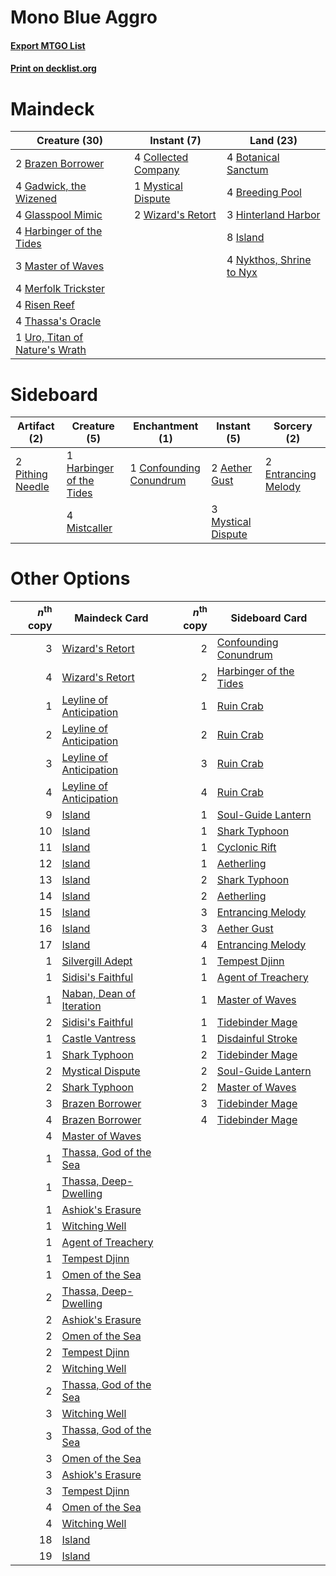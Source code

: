 # Mono Blue Aggro

#### [Export MTGO List](../collection/Mono%20Blue%20Aggro/Mono%20Blue%20Aggro.txt)
#### [Print on decklist.org](http://decklist.org/?deckmain=4%09Botanical%20Sanctum%0A2%09Brazen%20Borrower%0A4%09Breeding%20Pool%0A4%09Collected%20Company%0A4%09Gadwick,%20the%20Wizened%0A4%09Glasspool%20Mimic%0A4%09Harbinger%20of%20the%20Tides%0A3%09Hinterland%20Harbor%0A8%09Island%0A3%09Master%20of%20Waves%0A4%09Merfolk%20Trickster%0A1%09Mystical%20Dispute%0A4%09Nykthos,%20Shrine%20to%20Nyx%0A4%09Risen%20Reef%0A4%09Thassa's%20Oracle%0A1%09Uro,%20Titan%20of%20Nature's%20Wrath%0A2%09Wizard's%20Retort&deckside=2%09Aether%20Gust%0A1%09Confounding%20Conundrum%0A2%09Entrancing%20Melody%0A1%09Harbinger%20of%20the%20Tides%0A4%09Mistcaller%0A3%09Mystical%20Dispute%0A2%09Pithing%20Needle)
# Maindeck

|                                              Creature (30)                                              |                                         Instant (7)                                          |                                             Land (23)                                             |
|---------------------------------------------------------------------------------------------------------|----------------------------------------------------------------------------------------------|---------------------------------------------------------------------------------------------------|
|2 [Brazen Borrower](http://gatherer.wizards.com/Pages/Card/Details.aspx?multiverseid=473001)             |4 [Collected Company](http://gatherer.wizards.com/Pages/Card/Details.aspx?multiverseid=394519)|4 [Botanical Sanctum](http://gatherer.wizards.com/Pages/Card/Details.aspx?multiverseid=417817)     |
|4 [Gadwick, the Wizened](http://gatherer.wizards.com/Pages/Card/Details.aspx?multiverseid=473010)        |1 [Mystical Dispute](http://gatherer.wizards.com/Pages/Card/Details.aspx?multiverseid=473020) |4 [Breeding Pool](http://gatherer.wizards.com/Pages/Card/Details.aspx?multiverseid=97088)          |
|4 [Glasspool Mimic](http://gatherer.wizards.com/Pages/Card/Details.aspx?multiverseid=491688)             |2 [Wizard's Retort](http://gatherer.wizards.com/Pages/Card/Details.aspx?multiverseid=442963)  |3 [Hinterland Harbor](http://gatherer.wizards.com/Pages/Card/Details.aspx?multiverseid=443128)     |
|4 [Harbinger of the Tides](http://gatherer.wizards.com/Pages/Card/Details.aspx?multiverseid=433017)      |                                                                                              |8 [Island](http://gatherer.wizards.com/Pages/Card/Details.aspx?multiverseid=439857)                |
|3 [Master of Waves](http://gatherer.wizards.com/Pages/Card/Details.aspx?multiverseid=438441)             |                                                                                              |4 [Nykthos, Shrine to Nyx](http://gatherer.wizards.com/Pages/Card/Details.aspx?multiverseid=373713)|
|4 [Merfolk Trickster](http://gatherer.wizards.com/Pages/Card/Details.aspx?multiverseid=442944)           |                                                                                              |                                                                                                   |
|4 [Risen Reef](http://gatherer.wizards.com/Pages/Card/Details.aspx?multiverseid=466971)                  |                                                                                              |                                                                                                   |
|4 [Thassa's Oracle](http://gatherer.wizards.com/Pages/Card/Details.aspx?multiverseid=476324)             |                                                                                              |                                                                                                   |
|1 [Uro, Titan of Nature's Wrath](http://gatherer.wizards.com/Pages/Card/Details.aspx?multiverseid=476480)|                                                                                              |                                                                                                   |


# Sideboard

|                                       Artifact (2)                                        |                                           Creature (5)                                            |                                         Enchantment (1)                                          |                                         Instant (5)                                         |                                         Sorcery (2)                                          |
|-------------------------------------------------------------------------------------------|---------------------------------------------------------------------------------------------------|--------------------------------------------------------------------------------------------------|---------------------------------------------------------------------------------------------|----------------------------------------------------------------------------------------------|
|2 [Pithing Needle](http://gatherer.wizards.com/Pages/Card/Details.aspx?multiverseid=129526)|1 [Harbinger of the Tides](http://gatherer.wizards.com/Pages/Card/Details.aspx?multiverseid=433017)|1 [Confounding Conundrum](http://gatherer.wizards.com/Pages/Card/Details.aspx?multiverseid=495607)|2 [Aether Gust](http://gatherer.wizards.com/Pages/Card/Details.aspx?multiverseid=466796)     |2 [Entrancing Melody](http://gatherer.wizards.com/Pages/Card/Details.aspx?multiverseid=435207)|
|                                                                                           |4 [Mistcaller](http://gatherer.wizards.com/Pages/Card/Details.aspx?multiverseid=447198)            |                                                                                                  |3 [Mystical Dispute](http://gatherer.wizards.com/Pages/Card/Details.aspx?multiverseid=473020)|                                                                                              |


# Other Options

|*n*<sup>th</sup> copy|                                           Maindeck Card                                           |*n*<sup>th</sup> copy|                                         Sideboard Card                                          |
|--------------------:|---------------------------------------------------------------------------------------------------|--------------------:|-------------------------------------------------------------------------------------------------|
|                    3|[Wizard's Retort](http://gatherer.wizards.com/Pages/Card/Details.aspx?multiverseid=442963)         |                    2|[Confounding Conundrum](http://gatherer.wizards.com/Pages/Card/Details.aspx?multiverseid=495607) |
|                    4|[Wizard's Retort](http://gatherer.wizards.com/Pages/Card/Details.aspx?multiverseid=442963)         |                    2|[Harbinger of the Tides](http://gatherer.wizards.com/Pages/Card/Details.aspx?multiverseid=433017)|
|                    1|[Leyline of Anticipation](http://gatherer.wizards.com/Pages/Card/Details.aspx?multiverseid=205008) |                    1|[Ruin Crab](http://gatherer.wizards.com/Pages/Card/Details.aspx?multiverseid=495191)             |
|                    2|[Leyline of Anticipation](http://gatherer.wizards.com/Pages/Card/Details.aspx?multiverseid=205008) |                    2|[Ruin Crab](http://gatherer.wizards.com/Pages/Card/Details.aspx?multiverseid=495191)             |
|                    3|[Leyline of Anticipation](http://gatherer.wizards.com/Pages/Card/Details.aspx?multiverseid=205008) |                    3|[Ruin Crab](http://gatherer.wizards.com/Pages/Card/Details.aspx?multiverseid=495191)             |
|                    4|[Leyline of Anticipation](http://gatherer.wizards.com/Pages/Card/Details.aspx?multiverseid=205008) |                    4|[Ruin Crab](http://gatherer.wizards.com/Pages/Card/Details.aspx?multiverseid=495191)             |
|                    9|[Island](http://gatherer.wizards.com/Pages/Card/Details.aspx?multiverseid=439857)                  |                    1|[Soul-Guide Lantern](http://gatherer.wizards.com/Pages/Card/Details.aspx?multiverseid=476488)    |
|                   10|[Island](http://gatherer.wizards.com/Pages/Card/Details.aspx?multiverseid=439857)                  |                    1|[Shark Typhoon](http://gatherer.wizards.com/Pages/Card/Details.aspx?multiverseid=479587)         |
|                   11|[Island](http://gatherer.wizards.com/Pages/Card/Details.aspx?multiverseid=439857)                  |                    1|[Cyclonic Rift](http://gatherer.wizards.com/Pages/Card/Details.aspx?multiverseid=389477)         |
|                   12|[Island](http://gatherer.wizards.com/Pages/Card/Details.aspx?multiverseid=439857)                  |                    1|[Aetherling](http://gatherer.wizards.com/Pages/Card/Details.aspx?multiverseid=368961)            |
|                   13|[Island](http://gatherer.wizards.com/Pages/Card/Details.aspx?multiverseid=439857)                  |                    2|[Shark Typhoon](http://gatherer.wizards.com/Pages/Card/Details.aspx?multiverseid=479587)         |
|                   14|[Island](http://gatherer.wizards.com/Pages/Card/Details.aspx?multiverseid=439857)                  |                    2|[Aetherling](http://gatherer.wizards.com/Pages/Card/Details.aspx?multiverseid=368961)            |
|                   15|[Island](http://gatherer.wizards.com/Pages/Card/Details.aspx?multiverseid=439857)                  |                    3|[Entrancing Melody](http://gatherer.wizards.com/Pages/Card/Details.aspx?multiverseid=435207)     |
|                   16|[Island](http://gatherer.wizards.com/Pages/Card/Details.aspx?multiverseid=439857)                  |                    3|[Aether Gust](http://gatherer.wizards.com/Pages/Card/Details.aspx?multiverseid=466796)           |
|                   17|[Island](http://gatherer.wizards.com/Pages/Card/Details.aspx?multiverseid=439857)                  |                    4|[Entrancing Melody](http://gatherer.wizards.com/Pages/Card/Details.aspx?multiverseid=435207)     |
|                    1|[Silvergill Adept](http://gatherer.wizards.com/Pages/Card/Details.aspx?multiverseid=139682)        |                    1|[Tempest Djinn](http://gatherer.wizards.com/Pages/Card/Details.aspx?multiverseid=442956)         |
|                    1|[Sidisi's Faithful](http://gatherer.wizards.com/Pages/Card/Details.aspx?multiverseid=394696)       |                    1|[Agent of Treachery](http://gatherer.wizards.com/Pages/Card/Details.aspx?multiverseid=466797)    |
|                    1|[Naban, Dean of Iteration](http://gatherer.wizards.com/Pages/Card/Details.aspx?multiverseid=442946)|                    1|[Master of Waves](http://gatherer.wizards.com/Pages/Card/Details.aspx?multiverseid=438441)       |
|                    2|[Sidisi's Faithful](http://gatherer.wizards.com/Pages/Card/Details.aspx?multiverseid=394696)       |                    1|[Tidebinder Mage](http://gatherer.wizards.com/Pages/Card/Details.aspx?multiverseid=438462)       |
|                    1|[Castle Vantress](http://gatherer.wizards.com/Pages/Card/Details.aspx?multiverseid=473204)         |                    1|[Disdainful Stroke](http://gatherer.wizards.com/Pages/Card/Details.aspx?multiverseid=420705)     |
|                    1|[Shark Typhoon](http://gatherer.wizards.com/Pages/Card/Details.aspx?multiverseid=479587)           |                    2|[Tidebinder Mage](http://gatherer.wizards.com/Pages/Card/Details.aspx?multiverseid=438462)       |
|                    2|[Mystical Dispute](http://gatherer.wizards.com/Pages/Card/Details.aspx?multiverseid=473020)        |                    2|[Soul-Guide Lantern](http://gatherer.wizards.com/Pages/Card/Details.aspx?multiverseid=476488)    |
|                    2|[Shark Typhoon](http://gatherer.wizards.com/Pages/Card/Details.aspx?multiverseid=479587)           |                    2|[Master of Waves](http://gatherer.wizards.com/Pages/Card/Details.aspx?multiverseid=438441)       |
|                    3|[Brazen Borrower](http://gatherer.wizards.com/Pages/Card/Details.aspx?multiverseid=473001)         |                    3|[Tidebinder Mage](http://gatherer.wizards.com/Pages/Card/Details.aspx?multiverseid=438462)       |
|                    4|[Brazen Borrower](http://gatherer.wizards.com/Pages/Card/Details.aspx?multiverseid=473001)         |                    4|[Tidebinder Mage](http://gatherer.wizards.com/Pages/Card/Details.aspx?multiverseid=438462)       |
|                    4|[Master of Waves](http://gatherer.wizards.com/Pages/Card/Details.aspx?multiverseid=438441)         |                     |                                                                                                 |
|                    1|[Thassa, God of the Sea](http://gatherer.wizards.com/Pages/Card/Details.aspx?multiverseid=373535)  |                     |                                                                                                 |
|                    1|[Thassa, Deep-Dwelling](http://gatherer.wizards.com/Pages/Card/Details.aspx?multiverseid=476322)   |                     |                                                                                                 |
|                    1|[Ashiok's Erasure](http://gatherer.wizards.com/Pages/Card/Details.aspx?multiverseid=476294)        |                     |                                                                                                 |
|                    1|[Witching Well](http://gatherer.wizards.com/Pages/Card/Details.aspx?multiverseid=473036)           |                     |                                                                                                 |
|                    1|[Agent of Treachery](http://gatherer.wizards.com/Pages/Card/Details.aspx?multiverseid=466797)      |                     |                                                                                                 |
|                    1|[Tempest Djinn](http://gatherer.wizards.com/Pages/Card/Details.aspx?multiverseid=442956)           |                     |                                                                                                 |
|                    1|[Omen of the Sea](http://gatherer.wizards.com/Pages/Card/Details.aspx?multiverseid=476309)         |                     |                                                                                                 |
|                    2|[Thassa, Deep-Dwelling](http://gatherer.wizards.com/Pages/Card/Details.aspx?multiverseid=476322)   |                     |                                                                                                 |
|                    2|[Ashiok's Erasure](http://gatherer.wizards.com/Pages/Card/Details.aspx?multiverseid=476294)        |                     |                                                                                                 |
|                    2|[Omen of the Sea](http://gatherer.wizards.com/Pages/Card/Details.aspx?multiverseid=476309)         |                     |                                                                                                 |
|                    2|[Tempest Djinn](http://gatherer.wizards.com/Pages/Card/Details.aspx?multiverseid=442956)           |                     |                                                                                                 |
|                    2|[Witching Well](http://gatherer.wizards.com/Pages/Card/Details.aspx?multiverseid=473036)           |                     |                                                                                                 |
|                    2|[Thassa, God of the Sea](http://gatherer.wizards.com/Pages/Card/Details.aspx?multiverseid=373535)  |                     |                                                                                                 |
|                    3|[Witching Well](http://gatherer.wizards.com/Pages/Card/Details.aspx?multiverseid=473036)           |                     |                                                                                                 |
|                    3|[Thassa, God of the Sea](http://gatherer.wizards.com/Pages/Card/Details.aspx?multiverseid=373535)  |                     |                                                                                                 |
|                    3|[Omen of the Sea](http://gatherer.wizards.com/Pages/Card/Details.aspx?multiverseid=476309)         |                     |                                                                                                 |
|                    3|[Ashiok's Erasure](http://gatherer.wizards.com/Pages/Card/Details.aspx?multiverseid=476294)        |                     |                                                                                                 |
|                    3|[Tempest Djinn](http://gatherer.wizards.com/Pages/Card/Details.aspx?multiverseid=442956)           |                     |                                                                                                 |
|                    4|[Omen of the Sea](http://gatherer.wizards.com/Pages/Card/Details.aspx?multiverseid=476309)         |                     |                                                                                                 |
|                    4|[Witching Well](http://gatherer.wizards.com/Pages/Card/Details.aspx?multiverseid=473036)           |                     |                                                                                                 |
|                   18|[Island](http://gatherer.wizards.com/Pages/Card/Details.aspx?multiverseid=439857)                  |                     |                                                                                                 |
|                   19|[Island](http://gatherer.wizards.com/Pages/Card/Details.aspx?multiverseid=439857)                  |                     |                                                                                                 |

